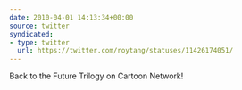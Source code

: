 ```yaml
---
date: 2010-04-01 14:13:34+00:00
source: twitter
syndicated:
- type: twitter
  url: https://twitter.com/roytang/statuses/11426174051/
---
```


Back to the Future Trilogy on Cartoon Network!